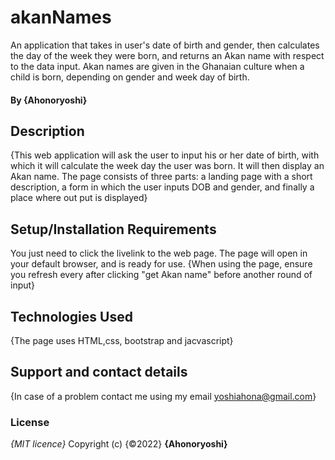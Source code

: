 # akanNames
An application that takes in user's date of birth and gender, then calculates the day of the week they were born, and returns an Akan name with respect to the data input. Akan names are given in the Ghanaian culture when a child is born, depending on gender and week day of birth.

#### By **{Ahonoryoshi}**
## Description
{This web application will ask the user to input his or her date of birth, with which it will calculate the week day the user was born. It will then display an Akan name. The page consists of three parts: a landing page with a short description, a form in which the user inputs DOB and gender, and finally a place where out put is displayed}
## Setup/Installation Requirements
You just need to click the livelink to the web page. The page will open in your default browser, and is ready for use.
{When using the page, ensure you refresh every after clicking "get Akan name" before another round of input}
## Technologies Used
{The page uses HTML,css, bootstrap and jacvascript}
## Support and contact details
{In case of a problem contact me using my email
yoshiahona@gmail.com}
### License
*{MIT licence}*
Copyright (c) {©2022} **{Ahonoryoshi}**
